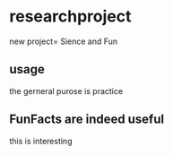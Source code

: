 # researchproject
new project= Sience and Fun 
## usage
the gerneral purose is practice
## FunFacts are indeed useful
this is interesting
